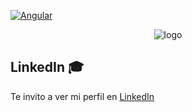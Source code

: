 <!-- [![Website](https://img.shields.io/website?down_color=pink&down_message=cv&logo=paloma&up_color=ff69b4&up_message=profile&url=https%3A%2F%2Fpalomajurado.com)](https://palomajurado.com)-->
 [![Angular](https://img.shields.io/badge/Angular-100%25-red)](https://angular.io/) 
 <!-- [![linkedin](https://img.shields.io/badge/linkedIn-palomajurado-informational)](https://www.linkedin.com/in/palomajurado/)  -->

<p align="center">
  <img src="https://i.ibb.co/BgcFG1T/logo.png" alt="logo" border="0">
</p>


## LinkedIn 🎓

Te invito a ver mi perfil en [LinkedIn](https://www.linkedin.com/in/ismael-abraham-toc-obreg%C3%B3n-7421aa15a/)


